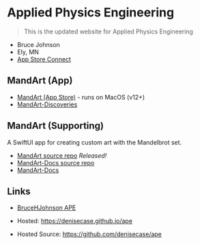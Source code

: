 # Applied Physics Engineering

> This is the updated website for Applied Physics Engineering

- Bruce Johnson
- Ely, MN
- [App Store Connect](https://appstoreconnect.apple.com/)

## MandArt (App)

- [MandArt (App Store)](https://apps.apple.com/us/app/mandart/id6445924588?mt=12) - runs on MacOS (v12+)
- [MandArt-Discoveries](https://github.com/denisecase/MandArt-Discoveries)

## MandArt (Supporting)

A SwiftUI app for creating custom art with the Mandelbrot set.

- [MandArt source repo](https://github.com/brucehjohnson/MandArt) _Released!_
- [MandArt-Docs source repo](https://github.com/denisecase/MandArt-Docs)
- [MandArt-Docs](https://denisecase.github.io/MandArt-Docs/documentation/mandart/)

## Links

* [BruceHJohnson APE](https://github.com/brucehjohnson/ape)

* Hosted: <https://denisecase.github.io/ape>
* Hosted Source: <https://github.com/denisecase/ape>

